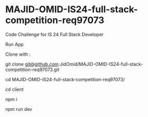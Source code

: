 # MAJID-OMID-IS24-full-stack-competition-req97073
Code Challenge for IS 24 Full Stack Developer

Run App

Clone with : 

git clone git@github.com:JidOmid/MAJID-OMID-IS24-full-stack-competition-req97073.git

cd MAJID-OMID-IS24-full-stack-competition-req97073/

cd client

npm i

npm run dev

